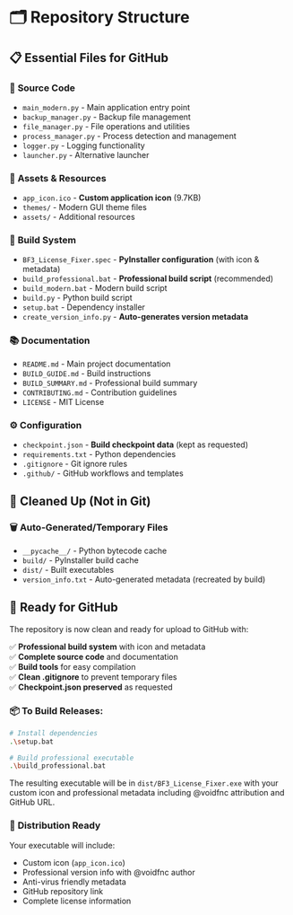 # 🗂️ Repository Structure

## 📋 **Essential Files for GitHub**

### 🚀 **Source Code**
- `main_modern.py` - Main application entry point
- `backup_manager.py` - Backup file management
- `file_manager.py` - File operations and utilities  
- `process_manager.py` - Process detection and management
- `logger.py` - Logging functionality
- `launcher.py` - Alternative launcher

### 🎨 **Assets & Resources**
- `app_icon.ico` - **Custom application icon** (9.7KB)
- `themes/` - Modern GUI theme files
- `assets/` - Additional resources

### 🔧 **Build System** 
- `BF3_License_Fixer.spec` - **PyInstaller configuration** (with icon & metadata)
- `build_professional.bat` - **Professional build script** (recommended)
- `build_modern.bat` - Modern build script  
- `build.py` - Python build script
- `setup.bat` - Dependency installer
- `create_version_info.py` - **Auto-generates version metadata**

### 📚 **Documentation**
- `README.md` - Main project documentation
- `BUILD_GUIDE.md` - Build instructions
- `BUILD_SUMMARY.md` - Professional build summary
- `CONTRIBUTING.md` - Contribution guidelines
- `LICENSE` - MIT License

### ⚙️ **Configuration**
- `checkpoint.json` - **Build checkpoint data** (kept as requested)
- `requirements.txt` - Python dependencies
- `.gitignore` - Git ignore rules
- `.github/` - GitHub workflows and templates

## 🧹 **Cleaned Up (Not in Git)**

### 🗑️ **Auto-Generated/Temporary Files**
- `__pycache__/` - Python bytecode cache
- `build/` - PyInstaller build cache  
- `dist/` - Built executables
- `version_info.txt` - Auto-generated metadata (recreated by build)

## 🚀 **Ready for GitHub**

The repository is now clean and ready for upload to GitHub with:

✅ **Professional build system** with icon and metadata  
✅ **Complete source code** and documentation  
✅ **Build tools** for easy compilation  
✅ **Clean .gitignore** to prevent temporary files  
✅ **Checkpoint.json preserved** as requested  

### 📦 **To Build Releases:**
```bash
# Install dependencies
.\setup.bat

# Build professional executable
.\build_professional.bat
```

The resulting executable will be in `dist/BF3_License_Fixer.exe` with your custom icon and professional metadata including @voidfnc attribution and GitHub URL.

### 🎯 **Distribution Ready**
Your executable will include:
- Custom icon (`app_icon.ico`)
- Professional version info with @voidfnc author
- Anti-virus friendly metadata
- GitHub repository link
- Complete license information
